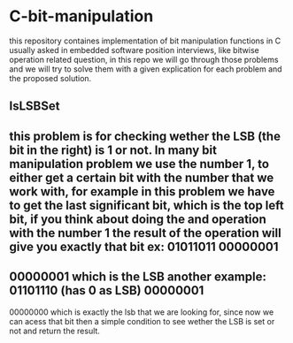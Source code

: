 # C-bit-manipulation
this repository containes implementation of bit manipulation functions in C usually asked in embedded software position interviews, like bitwise operation related question, in this repo we will go through those problems and we will try to solve them with a given explication for each problem and the proposed solution.
## IsLSBSet
this problem is for checking wether the LSB (the bit in the right) is 1 or not. 
In many bit manipulation problem we use the number 1, to either get a certain bit with the number that we work with, for example in this problem we have to get the last significant bit, which is the top left bit, if you think about doing the and operation with the number 1 the result of the operation will give you exactly that bit ex: 
01011011 
00000001
--------
00000001 which is the LSB 
another example: 
01101110 (has 0 as LSB)
00000001
--------
00000000 which is exactly the lsb that we are looking for, since now we can acess that bit then a simple condition to see wether the LSB is set or not and return the result. 